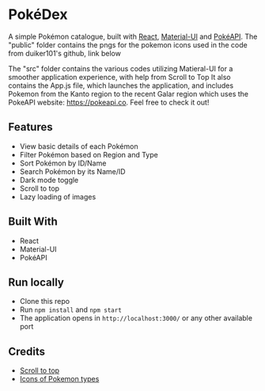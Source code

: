 # PokéDex

 A simple Pokémon catalogue, built with [React](https://reactjs.org/), [Material-UI](https://material-ui.com/) and [PokéAPI](https://pokeapi.co/).
 The "public" folder contains the pngs for the pokemon icons used in the code from duiker101's github, link below
 
 The "src" folder contains the various codes utilizing Matieral-UI for a smoother application experience, with help from Scroll to Top
 It also contains the App.js file, which launches the application, and includes Pokemon from the Kanto region to the recent Galar region which uses
 the PokeAPI website: https://pokeapi.co. Feel free to check it out!

## Features
- View basic details of each Pokémon
- Filter Pokémon based on Region and Type
- Sort Pokémon by ID/Name
- Search Pokémon by its Name/ID
- Dark mode toggle
- Scroll to top
- Lazy loading of images

## Built With

- React
- Material-UI
- PokéAPI

## Run locally

- Clone this repo
- Run `npm install` and `npm start`
- The application opens in `http://localhost:3000/` or any other available port

## Credits

- [Scroll to top](https://juliapottinger.com/react-gatsby-scroll-to-top/)
- [Icons of Pokemon types](https://github.com/duiker101/pokemon-type-svg-icons)

##
